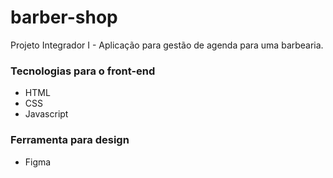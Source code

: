 # barber-shop
Projeto Integrador I - Aplicação para gestão de agenda para uma barbearia.

### Tecnologias para o front-end
- HTML
- CSS
- Javascript

### Ferramenta para design
- Figma
